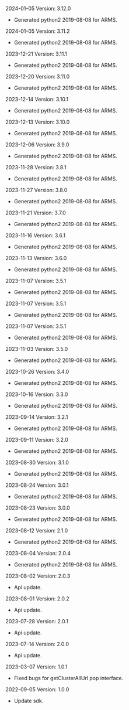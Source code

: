 2024-01-05 Version: 3.12.0
- Generated python2 2019-08-08 for ARMS.

2024-01-05 Version: 3.11.2
- Generated python2 2019-08-08 for ARMS.

2023-12-21 Version: 3.11.1
- Generated python2 2019-08-08 for ARMS.

2023-12-20 Version: 3.11.0
- Generated python2 2019-08-08 for ARMS.

2023-12-14 Version: 3.10.1
- Generated python2 2019-08-08 for ARMS.

2023-12-13 Version: 3.10.0
- Generated python2 2019-08-08 for ARMS.

2023-12-06 Version: 3.9.0
- Generated python2 2019-08-08 for ARMS.

2023-11-28 Version: 3.8.1
- Generated python2 2019-08-08 for ARMS.

2023-11-27 Version: 3.8.0
- Generated python2 2019-08-08 for ARMS.

2023-11-21 Version: 3.7.0
- Generated python2 2019-08-08 for ARMS.

2023-11-16 Version: 3.6.1
- Generated python2 2019-08-08 for ARMS.

2023-11-13 Version: 3.6.0
- Generated python2 2019-08-08 for ARMS.

2023-11-07 Version: 3.5.1
- Generated python2 2019-08-08 for ARMS.

2023-11-07 Version: 3.5.1
- Generated python2 2019-08-08 for ARMS.

2023-11-07 Version: 3.5.1
- Generated python2 2019-08-08 for ARMS.

2023-11-03 Version: 3.5.0
- Generated python2 2019-08-08 for ARMS.

2023-10-26 Version: 3.4.0
- Generated python2 2019-08-08 for ARMS.

2023-10-16 Version: 3.3.0
- Generated python2 2019-08-08 for ARMS.

2023-09-14 Version: 3.2.1
- Generated python2 2019-08-08 for ARMS.

2023-09-11 Version: 3.2.0
- Generated python2 2019-08-08 for ARMS.

2023-08-30 Version: 3.1.0
- Generated python2 2019-08-08 for ARMS.

2023-08-24 Version: 3.0.1
- Generated python2 2019-08-08 for ARMS.

2023-08-23 Version: 3.0.0
- Generated python2 2019-08-08 for ARMS.

2023-08-12 Version: 2.1.0
- Generated python2 2019-08-08 for ARMS.

2023-08-04 Version: 2.0.4
- Generated python2 2019-08-08 for ARMS.

2023-08-02 Version: 2.0.3
- Api update.

2023-08-01 Version: 2.0.2
- Api update.

2023-07-28 Version: 2.0.1
- Api update.

2023-07-14 Version: 2.0.0
- Api update.

2023-03-07 Version: 1.0.1
- Fixed bugs for getClusterAllUrl pop interface.

2022-09-05 Version: 1.0.0
- Update sdk.

